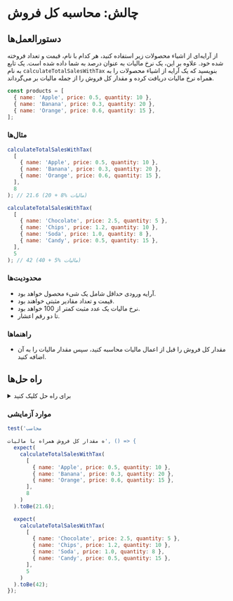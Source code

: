 # چالش: محاسبه کل فروش

## دستورالعمل‌ها

از آرایه‌ای از اشیاء محصولات زیر استفاده کنید، هر کدام با نام، قیمت و تعداد فروخته شده خود. علاوه بر این، یک نرخ مالیات به عنوان درصد به شما داده شده است. یک تابع به نام `calculateTotalSalesWithTax` بنویسید که یک آرایه از اشیاء محصولات را به همراه نرخ مالیات دریافت کرده و مقدار کل فروش را از جمله مالیات بر می‌گرداند.

```js
const products = [
  { name: 'Apple', price: 0.5, quantity: 10 },
  { name: 'Banana', price: 0.3, quantity: 20 },
  { name: 'Orange', price: 0.6, quantity: 15 },
];
```

### مثال‌ها

```js
calculateTotalSalesWithTax(
  [
    { name: 'Apple', price: 0.5, quantity: 10 },
    { name: 'Banana', price: 0.3, quantity: 20 },
    { name: 'Orange', price: 0.6, quantity: 15 },
  ],
  8
); // 21.6 (20 + 8% مالیات)

calculateTotalSalesWithTax(
  [
    { name: 'Chocolate', price: 2.5, quantity: 5 },
    { name: 'Chips', price: 1.2, quantity: 10 },
    { name: 'Soda', price: 1.0, quantity: 8 },
    { name: 'Candy', price: 0.5, quantity: 15 },
  ],
  5
); // 42 (40 + 5% مالیات)
```

### محدودیت‌ها

- آرایه ورودی حداقل شامل یک شیء محصول خواهد بود.
- قیمت و تعداد مقادیر مثبتی خواهند بود.
- نرخ مالیات یک عدد مثبت کمتر از 100 خواهد بود.
- تا دو رقم اعشار.

### راهنماها

- مقدار کل فروش را قبل از اعمال مالیات محاسبه کنید، سپس مقدار مالیات را به آن اضافه کنید.

## راه حل‌ها

<details>
  <summary>برای راه حل کلیک کنید</summary>

این راه‌حل مقدار کل فروش را از جمله مالیات با حلقه تکراری از محصولات محاسبه می‌کند، جمع قیمت و تعداد هر محصول را محاسبه کرده و سپس مقدار مالیات را اضافه می‌کند.

```js
const products = [
  { name: 'Apple', price: 0.5, quantity: 10 },
  { name: 'Banana', price: 0.3, quantity: 20 },
  { name: 'Orange', price: 0.6, quantity: 15 },
];

function calculateTotalSalesWithTax(products, taxRate) {
  const totalSales = products.reduce(
    (sum, product) => sum + product.price * product.quantity,
    0
  );
  const taxAmount = (totalSales * taxRate) / 100;
  const totalSalesWithTax = totalSales + taxAmount;
  return totalSalesWithTax;
}
```

## توضیحات

- مقدار کل فروش را با استفاده از متد `reduce` برای حلقه روی آرایه محصولات، جمع قیمت و تعداد هر محصول را محاسبه کنید.
- مقدار مالیات را با ضرب کردن مقدار کل فروش در نرخ مالیات و تقسیم بر 100 محاسبه کنید.
- مقدار کل فروش را با مقدار مالیات اضافه کنید تا مقدار کل فروش را با مالیات به دست آورید.
- مقدار کل فروش را با مالیات را برگردانید.

</details>

### موارد آزمایشی

```js
test('محاسب

ه مقدار کل فروش همراه با مالیات', () => {
  expect(
    calculateTotalSalesWithTax(
      [
        { name: 'Apple', price: 0.5, quantity: 10 },
        { name: 'Banana', price: 0.3, quantity: 20 },
        { name: 'Orange', price: 0.6, quantity: 15 },
      ],
      8
    )
  ).toBe(21.6);

  expect(
    calculateTotalSalesWithTax(
      [
        { name: 'Chocolate', price: 2.5, quantity: 5 },
        { name: 'Chips', price: 1.2, quantity: 10 },
        { name: 'Soda', price: 1.0, quantity: 8 },
        { name: 'Candy', price: 0.5, quantity: 15 },
      ],
      5
    )
  ).toBe(42);
});
```
